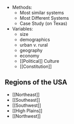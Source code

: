 - Methods:
	- Most similar systems
	- Most Different Systems 
	- Case Study (on Texas)
- Variables:
	- size
	- demographics
	- urban v. rural
	- geography
	- economy
	- [[Political]] Culture
	- [[Constitution]] 

## Regions of the USA
- [[Northeast]]
- [[Southeast]]
- [[Southwest]]
- [[High Plains]]
- [[Northwest]] 